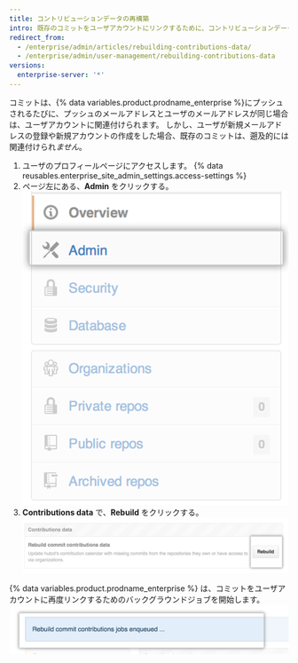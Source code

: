 ```yaml
---
title: コントリビューションデータの再構築
intro: 既存のコミットをユーザアカウントにリンクするために、コントリビューションデータの再構築が必要になることがあります。
redirect_from:
  - /enterprise/admin/articles/rebuilding-contributions-data/
  - /enterprise/admin/user-management/rebuilding-contributions-data
versions:
  enterprise-server: '*'
---
```


コミットは、{% data variables.product.prodname_enterprise %}にプッシュされるたびに、プッシュのメールアドレスとユーザのメールアドレスが同じ場合は、ユーザアカウントに関連付けられます。 しかし、ユーザが新規メールアドレスの登録や新規アカウントの作成をした場合、既存のコミットは、遡及的には関連付けられ*ません*。

1. ユーザのプロフィールページにアクセスします。
{% data reusables.enterprise_site_admin_settings.access-settings %}
3. ページ左にある、**Admin** をクリックする。 ![[Admin] タブ](/assets/images/enterprise/site-admin-settings/admin-tab.png)
4. **Contributions data** で、**Rebuild** をクリックする。 ![[Rebuild] ボタン](/assets/images/enterprise/site-admin-settings/rebuild-button.png)

{% data variables.product.prodname_enterprise %} は、コミットをユーザアカウントに再度リンクするためのバックグラウンドジョブを開始します。  ![待ち行列に入っている再構築ジョブ](/assets/images/enterprise/site-admin-settings/rebuild-jobs.png)
